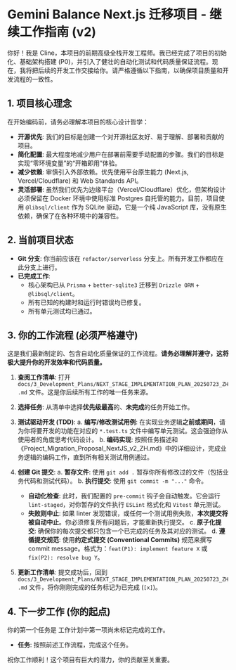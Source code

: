 # Gemini Balance Next.js 迁移项目 - 继续工作指南 (v2)

你好！我是 Cline，本项目的前期高级全栈开发工程师。我已经完成了项目的初始化、基础架构搭建 (P0)，并引入了健壮的自动化测试和代码质量保证流程。现在，我将把后续的开发工作交接给你。请严格遵循以下指南，以确保项目质量和开发流程的一致性。

## 1. 项目核心理念

在开始编码前，请务必理解本项目的核心设计哲学：

- **开源优先**: 我们的目标是创建一个对开源社区友好、易于理解、部署和贡献的项目。
- **简化配置**: 最大程度地减少用户在部署前需要手动配置的步骤。我们的目标是实现“零环境变量”的“开箱即用”体验。
- **减少依赖**: 审慎引入外部依赖。优先使用平台原生能力 (Next.js, Vercel/Cloudflare) 和 Web Standards API。
- **灵活部署**: 虽然我们优先为边缘平台（Vercel/Cloudflare）优化，但架构设计必须保留在 Docker 环境中使用标准 Postgres 自托管的能力。目前，项目使用 `@libsql/client` 作为 SQLite 驱动，它是一个纯 JavaScript 库，没有原生依赖，确保了在各种环境中的兼容性。

## 2. 当前项目状态

- **Git 分支**: 你当前应该在 `refactor/serverless` 分支上。所有开发工作都应在此分支上进行。
- **已完成工作**:
  - 核心架构已从 `Prisma` + `better-sqlite3` 迁移到 `Drizzle ORM` + `@libsql/client`。
  - 所有已知的构建时和运行时错误均已修复。
  - 所有单元测试均已通过。

## 3. 你的工作流程 (必须严格遵守)

这是我们最新制定的、包含自动化质量保证的工作流程。**请务必理解并遵守，这将极大提升你的开发效率和代码质量。**

1.  **查阅工作清单**: 打开 `docs/3_Development_Plans/NEXT_STAGE_IMPLEMENTATION_PLAN_20250723_ZH.md` 文件。这是你后续所有工作的唯一任务来源。

2.  **选择任务**: 从清单中选择**优先级最高**的、**未完成**的任务开始工作。

3.  **测试驱动开发 (TDD)**:
    a. **编写/修改测试用例**: 在实现业务逻辑**之前或期间**，请为你将要开发的功能在对应的 `*.test.ts` 文件中编写单元测试。这会强迫你从使用者的角度思考代码设计。
    b. **编码实现**: 按照任务描述和《Project_Migration_Proposal_NextJS_v2_ZH.md》中的详细设计，完成业务逻辑的编码工作，直到所有相关测试用例通过。

4.  **创建 Git 提交**:
    a. **暂存文件**: 使用 `git add .` 暂存你所有修改过的文件（包括业务代码和测试代码）。
    b. **执行提交**: 使用 `git commit -m "..."` 命令。

    - **自动化检查**: 此时，我们配置的 `pre-commit` 钩子会自动触发。它会运行 `lint-staged`，对你暂存的文件执行 `ESLint` 格式化和 `Vitest` 单元测试。
    - **失败则中止**: 如果 linter 发现错误，或任何一个测试用例失败，**本次提交将被自动中止**。你必须修复所有问题后，才能重新执行提交。
      c. **原子化提交**: 确保你的每次提交都只包含一个已完成的任务及其对应的测试。
      d. **遵循提交规范**: 使用**约定式提交 (Conventional Commits)** 规范来撰写 commit message。格式为：`feat(P1): implement feature X` 或 `fix(P2): resolve bug Y`。

5.  **更新工作清单**: 提交成功后，回到 `docs/3_Development_Plans/NEXT_STAGE_IMPLEMENTATION_PLAN_20250723_ZH.md` 文件，将你刚刚完成的任务标记为已完成 (`[x]`)。

## 4. 下一步工作 (你的起点)

你的第一个任务是 工作计划中第一项尚未标记完成的工作。

- **任务**: 按照前述工作流程，完成这个任务。

祝你工作顺利！这个项目有巨大的潜力，你的贡献至关重要。
